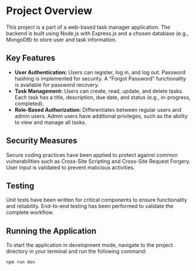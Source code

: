 # Project Overview

This project is a part of a web-based task manager application. The backend is built using Node.js with Express.js and a chosen database (e.g., MongoDB) to store user and task information.

## Key Features

- **User Authentication:** Users can register, log in, and log out. Password hashing is implemented for security. A “Forgot Password” functionality is available for password recovery.
- **Task Management:** Users can create, read, update, and delete tasks. Each task has a title, description, due date, and status (e.g., in-progress, completed).
- **Role-Based Authorization:** Differentiates between regular users and admin users. Admin users have additional privileges, such as the ability to view and manage all tasks.

## Security Measures

Secure coding practices have been applied to protect against common vulnerabilities such as Cross-Site Scripting and Cross-Site Request Forgery. User input is validated to prevent malicious activities.

## Testing

Unit tests have been written for critical components to ensure functionality and reliability. End-to-end testing has been performed to validate the complete workflow.

## Running the Application

To start the application in development mode, navigate to the project directory in your terminal and run the following command:

```bash
npm run dev
```
